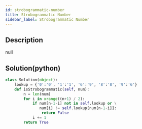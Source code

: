 ```yaml
---
id: strobogrammatic-number
title: Strobogrammatic Number
sidebar_label: Strobogrammatic Number
---
```

## Description
<div class="description">
null
</div>

## Solution(python)
```python
class Solution(object):
    lookup = {'0':'0', '1':'1', '6':'9', '8':'8', '9':'6'}
    def isStrobogrammatic(self, num):
        n = len(num)
        for i in xrange((n+1) / 2):
            if num[n-1-i] not in self.lookup or \
               num[i] != self.lookup[num[n-1-i]]:
                return False
            i += 1
        return True
        
```